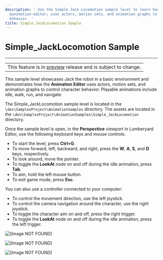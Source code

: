 ```yaml
---
description: ' Use the Simple Jack Locomotion sample level to learn how the &ALY;
  &animation-editor; uses actors, motion sets, and animation graphs to control character
  behavior. '
title: Simple_JackLocomotion Sample
---
```

# Simple\_JackLocomotion Sample<a name="animation-editor-jack-locomotion-sample"></a>


****  

|  | 
| --- |
| This feature is in [preview](https://docs.aws.amazon.com/lumberyard/latest/userguide/ly-glos-chap.html#preview) release and is subject to change\.  | 

This sample level showcases Jack the robot in a basic environment and demonstrates how the **Animation Editor** uses actors, motion sets, and animation graphs to control character behavior\. Playable animations include idle, walk, run, and navigate\.

The Simple\_JackLocomotion sample level is located in the `\dev\SamplesProject\AnimationSamples` directory\. The assets are located in the `\dev\SamplesProject\AnimationSamples\Simple_JackLocomotion` directory\.

Once the sample level is open, in the **Perspective** viewport in Lumberyard Editor, use the following keyboard keys and mouse controls:
+ To start the level, press **Ctrl\+G**\.
+ To move forward, left, backward, and right, press the **W**, **A**, **S**, and **D** keys, respectively\.
+ To look around, move the pointer\.
+ To toggle the **LookAt** node on and off during the idle animation, press **Tab**\.
+ To aim, hold the left mouse button\.
+ To exit game mode, press **Esc**\.

You can also use a controller connected to your computer:
+ To control the movement direction, use the left joystick\.
+ To control the camera navigation around the character, use the right joystick\.
+ To toggle the character aim on and off, press the right trigger\.
+ To toggle the **LookAt** node on and off during the idle animation, press the left trigger\.

![\[Image NOT FOUND\]](/images/userguide/actor-animation/animation-editor-jack-sample-01.png)

![\[Image NOT FOUND\]](/images/userguide/actor-animation/animation-editor-jack-sample-02.png)

![\[Image NOT FOUND\]](/images/userguide/actor-animation/animation-editor-jack-sample-03.png)